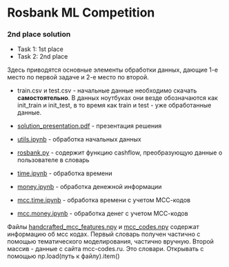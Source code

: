 # Rosbank ML Competition
### 2nd place solution
* Task 1: 1st place
* Task 2: 2nd place

Здесь приводятся основные элементы обработки данных, дающие 1-е место по первой задаче и 2-е место по второй.

* train.csv и test.csv - начальные данные необходимо скачать **самостоятельно**. В данных ноутбуках они везде обозначаются как init_train и init_test, в то время как train и test - уже обработанные данные.

* [solution_presentation.pdf](https://github.com/KhrylchenkoKirill/rosbank//blob/master/solution_presentation.pdf) - презентация решения

* [utils.ipynb](https://github.com/KhrylchenkoKirill/rosbank//blob/master/utils.ipynb) - обработка начальных данных

* [rosbank.py](https://github.com/KhrylchenkoKirill/rosbank//blob/master/rosbank.py) - содержит функцию cashflow, преобразующую данные о пользователе в словарь

* [time.ipynb](https://github.com/KhrylchenkoKirill/rosbank//blob/master/time.ipynb) - обработка времени

* [money.ipynb](https://github.com/KhrylchenkoKirill/rosbank//blob/master/money.ipynb) - обработка денежной информации

* [mcc.time.ipynb](https://github.com/KhrylchenkoKirill/rosbank//blob/master/mcc.time.ipynb) - обработка времени с учетом МСС-кодов

* [mcc.money.ipynb](https://github.com/KhrylchenkoKirill/rosbank//blob/master/mcc.money.ipynb) - обработка денег с учетом МСС-кодов

Файлы [handcrafted_mcc_features.npy](https://github.com/KhrylchenkoKirill/rosbank//blob/master/handcrafted_mcc_features.npy) и [mcc_codes.npy](https://github.com/KhrylchenkoKirill/rosbank//blob/master/mcc_codes.npy) содержат информацию об мсс кодах. Первый словарь получен частично с помощью тематического моделирования, частично вручную. Второй массив - данные с сайта mcc-codes.ru. Это словари. Открывать с помощью np.load(путь к файлу).item()
